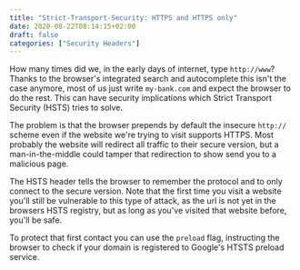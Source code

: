 ```yaml
---
title: "Strict-Transport-Security: HTTPS and HTTPS only"
date: 2020-08-22T08:14:15+02:00
draft: false
categories: ["Security Headers"]
---
```


How many times did we, in the early days of internet, type `http://www`? Thanks to the browser's integrated search and autocomplete this isn't the case anymore, most of us just write `my-bank.com` and expect the browser to do the rest. This can have security implications which Strict Transport Security (HSTS) tries to solve.

The problem is that the browser prepends by default the insecure `http://` scheme even if the website we're trying to visit supports HTTPS. Most probably the website will redirect all traffic to their secure version, but a man-in-the-middle could tamper that redirection to show send you to a malicious page.

The HSTS header tells the browser to remember the protocol and to only connect to the secure version. Note that the first time you visit a website you'll still be vulnerable to this type of attack, as the url is not yet in the browsers HSTS registry, but as long as you've visited that website before, you'll be safe.

To protect that first contact you can use the `preload` flag, instructing the browser to check if your domain is registered to Google's HTSTS preload service.
